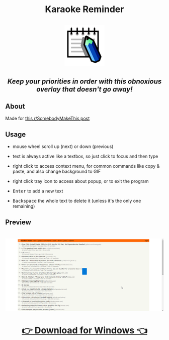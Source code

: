 <h1 align="center">
  <b>Karaoke Reminder</b>
  <br />
  <br />
  <a href="https://github.com/girkovarpa/karaoke-reminder">
    <img src="quark/128.png" alt="Karaoke Reminder"/>
  </a>
</h1>

<h2 align="center"><i>Keep your priorities in order with this obnoxious overlay that doesn't go away!</i></h2>

## About

Made for [this r/SomebodyMakeThis post](https://old.reddit.com/r/SomebodyMakeThis/comments/wuy5xt/think_need_to_hire_someone_for_this/)

## Usage 

- mouse wheel scroll up (next) or down (previous)

- text is always active like a textbox, so just click to focus and then type

- right click to access context menu, for common commands like copy & paste, and also change background to GIF

- right click tray icon to access about popup, or to exit the program

- <kbd>Enter</kbd> to add a new text

- <kbd>Backspace</kbd> the whole text to delete it (unless it's the only one remaining)

## Preview

<h1 align="center">
  <img src="screenshot.gif" alt="screenshot" /></a><br/><br/>

  <a href="https://girkovarpa.itch.io/karaoke-reminder#download">
  👉 Download for Windows 👈</a>
</h1>
